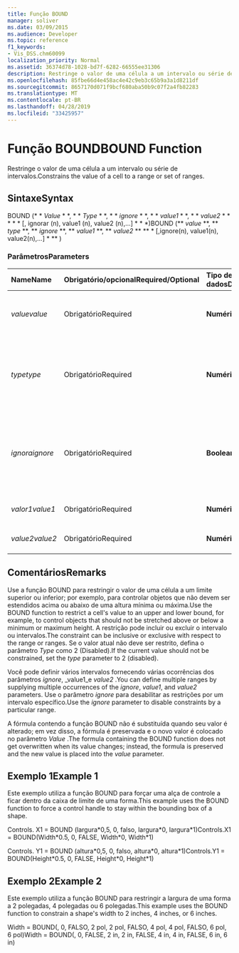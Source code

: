 ```yaml
---
title: Função BOUND
manager: soliver
ms.date: 03/09/2015
ms.audience: Developer
ms.topic: reference
f1_keywords:
- Vis_DSS.chm60099
localization_priority: Normal
ms.assetid: 36374d78-1028-bd7f-6282-66555ee31306
description: Restringe o valor de uma célula a um intervalo ou série de intervalos.
ms.openlocfilehash: 85fbe66d4e458ac4e42c9eb3c65b9a3a1d8211df
ms.sourcegitcommit: 8657170d071f9bcf680aba50b9c07f2a4fb82283
ms.translationtype: MT
ms.contentlocale: pt-BR
ms.lasthandoff: 04/28/2019
ms.locfileid: "33425957"
---
```

# <a name="bound-function"></a><span data-ttu-id="33fde-103">Função BOUND</span><span class="sxs-lookup"><span data-stu-id="33fde-103">BOUND Function</span></span>

<span data-ttu-id="33fde-104">Restringe o valor de uma célula a um intervalo ou série de intervalos.</span><span class="sxs-lookup"><span data-stu-id="33fde-104">Constrains the value of a cell to a range or set of ranges.</span></span>
  
## <a name="syntax"></a><span data-ttu-id="33fde-105">Sintaxe</span><span class="sxs-lookup"><span data-stu-id="33fde-105">Syntax</span></span>

<span data-ttu-id="33fde-106">BOUND (\* \* *Value* \* \*, \* \* *Type* \* \*, \* \* *ignore* \* \*, \* \* *value1* \* \*, \* \* *value2* \* \* \* \* \* [, ignorar (n), value1 (n), value2 (n),...] \* \* \*)</span><span class="sxs-lookup"><span data-stu-id="33fde-106">BOUND (\*\* *value* \*\*, \*\* *type* \*\*, \*\* *ignore* \*\*, \*\* *value1* \*\*, \*\* *value2* \*\* \*\* \* [,ignore(n), value1(n), value2(n),...] \* \*\* )</span></span> 
  
### <a name="parameters"></a><span data-ttu-id="33fde-107">Parâmetros</span><span class="sxs-lookup"><span data-stu-id="33fde-107">Parameters</span></span>

|<span data-ttu-id="33fde-108">**Name**</span><span class="sxs-lookup"><span data-stu-id="33fde-108">**Name**</span></span>|<span data-ttu-id="33fde-109">**Obrigatório/opcional**</span><span class="sxs-lookup"><span data-stu-id="33fde-109">**Required/Optional**</span></span>|<span data-ttu-id="33fde-110">**Tipo de dados**</span><span class="sxs-lookup"><span data-stu-id="33fde-110">**Data Type**</span></span>|<span data-ttu-id="33fde-111">**Descrição**</span><span class="sxs-lookup"><span data-stu-id="33fde-111">**Description**</span></span>|
|:-----|:-----|:-----|:-----|
| <span data-ttu-id="33fde-112">_value_</span><span class="sxs-lookup"><span data-stu-id="33fde-112">_value_</span></span> <br/> |<span data-ttu-id="33fde-113">Obrigatório</span><span class="sxs-lookup"><span data-stu-id="33fde-113">Required</span></span>  <br/> |<span data-ttu-id="33fde-114">**Numérica**</span><span class="sxs-lookup"><span data-stu-id="33fde-114">**Numeric**</span></span> <br/> |<span data-ttu-id="33fde-115">O valor que está sendo restringido no momento.</span><span class="sxs-lookup"><span data-stu-id="33fde-115">The current value being constrained.</span></span>  <br/> |
| <span data-ttu-id="33fde-116">_type_</span><span class="sxs-lookup"><span data-stu-id="33fde-116">_type_</span></span> <br/> |<span data-ttu-id="33fde-117">Obrigatório</span><span class="sxs-lookup"><span data-stu-id="33fde-117">Required</span></span>  <br/> |<span data-ttu-id="33fde-118">**Numérica**</span><span class="sxs-lookup"><span data-stu-id="33fde-118">**Numeric**</span></span> <br/> |<span data-ttu-id="33fde-119">Se a restrição é inclusive (0), exclusive (1) ou desativada (2).</span><span class="sxs-lookup"><span data-stu-id="33fde-119">Whether the constraint is inclusive (0), exclusive (1), or disabled (2).</span></span>  <br/> |
| <span data-ttu-id="33fde-120">_ignora_</span><span class="sxs-lookup"><span data-stu-id="33fde-120">_ignore_</span></span> <br/> |<span data-ttu-id="33fde-121">Obrigatório</span><span class="sxs-lookup"><span data-stu-id="33fde-121">Required</span></span>  <br/> |<span data-ttu-id="33fde-122">**Boolean**</span><span class="sxs-lookup"><span data-stu-id="33fde-122">**Boolean**</span></span> <br/> | <span data-ttu-id="33fde-123">TRUE para ignorar o intervalo; FALSE para restringir o valor da célula ao intervalo.</span><span class="sxs-lookup"><span data-stu-id="33fde-123">TRUE to ignore the range; FALSE to constrain the value of the cell to the range.</span></span>  <br/> |
| <span data-ttu-id="33fde-124">_valor1_</span><span class="sxs-lookup"><span data-stu-id="33fde-124">_value1_</span></span> <br/> |<span data-ttu-id="33fde-125">Obrigatório</span><span class="sxs-lookup"><span data-stu-id="33fde-125">Required</span></span>  <br/> |<span data-ttu-id="33fde-126">**Numérica**</span><span class="sxs-lookup"><span data-stu-id="33fde-126">**Numeric**</span></span> <br/> |<span data-ttu-id="33fde-127">O primeiro valor de um intervalo.</span><span class="sxs-lookup"><span data-stu-id="33fde-127">First value in a range.</span></span>  <br/> |
| <span data-ttu-id="33fde-128">_value2_</span><span class="sxs-lookup"><span data-stu-id="33fde-128">_value2_</span></span> <br/> |<span data-ttu-id="33fde-129">Obrigatório</span><span class="sxs-lookup"><span data-stu-id="33fde-129">Required</span></span>  <br/> |<span data-ttu-id="33fde-130">**Numérica**</span><span class="sxs-lookup"><span data-stu-id="33fde-130">**Numeric**</span></span> <br/> |<span data-ttu-id="33fde-131">O segundo valor de um intervalo.</span><span class="sxs-lookup"><span data-stu-id="33fde-131">Second value in a range.</span></span>  <br/> |
   
## <a name="remarks"></a><span data-ttu-id="33fde-132">Comentários</span><span class="sxs-lookup"><span data-stu-id="33fde-132">Remarks</span></span>

<span data-ttu-id="33fde-133">Use a função BOUND para restringir o valor de uma célula a um limite superior ou inferior; por exemplo, para controlar objetos que não devem ser estendidos acima ou abaixo de uma altura mínima ou máxima.</span><span class="sxs-lookup"><span data-stu-id="33fde-133">Use the BOUND function to restrict a cell's value to an upper and lower bound, for example, to control objects that should not be stretched above or below a minimum or maximum height.</span></span> <span data-ttu-id="33fde-134">A restrição pode incluir ou excluir o intervalo ou intervalos.</span><span class="sxs-lookup"><span data-stu-id="33fde-134">The constraint can be inclusive or exclusive with respect to the range or ranges.</span></span> <span data-ttu-id="33fde-135">Se o valor atual não deve ser restrito, defina o parâmetro _Type_ como 2 (Disabled).</span><span class="sxs-lookup"><span data-stu-id="33fde-135">If the current value should not be constrained, set the  _type_ parameter to 2 (disabled).</span></span> 
  
<span data-ttu-id="33fde-136">Você pode definir vários intervalos fornecendo várias ocorrências dos parâmetros _ignore_, _value1_e _value2_ .</span><span class="sxs-lookup"><span data-stu-id="33fde-136">You can define multiple ranges by supplying multiple occurrences of the  _ignore_,  _value1_, and  _value2_ parameters.</span></span> <span data-ttu-id="33fde-137">Use o parâmetro _ignore_ para desabilitar as restrições por um intervalo específico.</span><span class="sxs-lookup"><span data-stu-id="33fde-137">Use the  _ignore_ parameter to disable constraints by a particular range.</span></span> 
  
<span data-ttu-id="33fde-138">A fórmula contendo a função BOUND não é substituída quando seu valor é alterado; em vez disso, a fórmula é preservada e o novo valor é colocado no parâmetro _Value_ .</span><span class="sxs-lookup"><span data-stu-id="33fde-138">The formula containing the BOUND function does not get overwritten when its value changes; instead, the formula is preserved and the new value is placed into the  _value_ parameter.</span></span> 
  
## <a name="example-1"></a><span data-ttu-id="33fde-139">Exemplo 1</span><span class="sxs-lookup"><span data-stu-id="33fde-139">Example 1</span></span>

<span data-ttu-id="33fde-140">Este exemplo utiliza a função BOUND para forçar uma alça de controle a ficar dentro da caixa de limite de uma forma.</span><span class="sxs-lookup"><span data-stu-id="33fde-140">This example uses the BOUND function to force a control handle to stay within the bounding box of a shape.</span></span> 
  
<span data-ttu-id="33fde-141">Controls. X1 = BOUND (largura\*0,5, 0, falso, largura\*0, largura\*1)</span><span class="sxs-lookup"><span data-stu-id="33fde-141">Controls.X1 = BOUND(Width\*0.5, 0, FALSE, Width\*0, Width\*1)</span></span>
  
<span data-ttu-id="33fde-142">Controls. Y1 = BOUND (altura\*0,5, 0, falso, altura\*0, altura\*1)</span><span class="sxs-lookup"><span data-stu-id="33fde-142">Controls.Y1 = BOUND(Height\*0.5, 0, FALSE, Height\*0, Height\*1)</span></span>
  
## <a name="example-2"></a><span data-ttu-id="33fde-143">Exemplo 2</span><span class="sxs-lookup"><span data-stu-id="33fde-143">Example 2</span></span>

<span data-ttu-id="33fde-144">Este exemplo utiliza a função BOUND para restringir a largura de uma forma a 2 polegadas, 4 polegadas ou 6 polegadas.</span><span class="sxs-lookup"><span data-stu-id="33fde-144">This example uses the BOUND function to constrain a shape's width to 2 inches, 4 inches, or 6 inches.</span></span> 
  
<span data-ttu-id="33fde-145">Width = BOUND(, 0, FALSO, 2 pol, 2 pol, FALSO, 4 pol, 4 pol, FALSO, 6 pol, 6 pol)</span><span class="sxs-lookup"><span data-stu-id="33fde-145">Width = BOUND(, 0, FALSE, 2 in, 2 in, FALSE, 4 in, 4 in, FALSE, 6 in, 6 in)</span></span>
  

